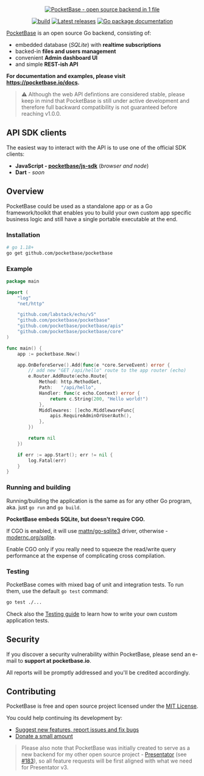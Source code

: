 <p align="center">
    <a href="https://pocketbase.io" target="_blank" rel="noopener">
        <img src="https://i.imgur.com/ZfD4BHO.png" alt="PocketBase - open source backend in 1 file" />
    </a>
</p>

<p align="center">
    <a href="https://github.com/pocketbase/pocketbase/actions/workflows/release.yaml" target="_blank" rel="noopener"><img src="https://github.com/pocketbase/pocketbase/actions/workflows/release.yaml/badge.svg" alt="build" /></a>
    <a href="https://github.com/pocketbase/pocketbase/releases" target="_blank" rel="noopener"><img src="https://img.shields.io/github/release/pocketbase/pocketbase.svg" alt="Latest releases" /></a>
    <a href="https://pkg.go.dev/github.com/pocketbase/pocketbase" target="_blank" rel="noopener"><img src="https://godoc.org/github.com/ganigeorgiev/fexpr?status.svg" alt="Go package documentation" /></a>
</p>

[PocketBase](https://pocketbase.io) is an open source Go backend, consisting of:

- embedded database (_SQLite_) with **realtime subscriptions**
- backed-in **files and users management**
- convenient **Admin dashboard UI**
- and simple **REST-ish API**

**For documentation and examples, please visit https://pocketbase.io/docs.**

> ⚠️ Although the web API defintions are considered stable,
> please keep in mind that PocketBase is still under active development
> and therefore full backward compatibility is not guaranteed before reaching v1.0.0.


## API SDK clients

The easiest way to interact with the API is to use one of the official SDK clients:

- **JavaScript - [pocketbase/js-sdk](https://github.com/pocketbase/js-sdk)** (_browser and node_)
- **Dart** - _soon_


## Overview

PocketBase could be used as a standalone app or as a Go framework/toolkit that enables you to build
your own custom app specific business logic and still have a single portable executable at the end.

### Installation

```sh
# go 1.18+
go get github.com/pocketbase/pocketbase
```

### Example

```go
package main

import (
    "log"
    "net/http"

    "github.com/labstack/echo/v5"
    "github.com/pocketbase/pocketbase"
    "github.com/pocketbase/pocketbase/apis"
    "github.com/pocketbase/pocketbase/core"
)

func main() {
    app := pocketbase.New()

    app.OnBeforeServe().Add(func(e *core.ServeEvent) error {
        // add new "GET /api/hello" route to the app router (echo)
        e.Router.AddRoute(echo.Route{
            Method: http.MethodGet,
            Path:   "/api/hello",
            Handler: func(c echo.Context) error {
                return c.String(200, "Hello world!")
            },
            Middlewares: []echo.MiddlewareFunc{
                apis.RequireAdminOrUserAuth(),
            },
        })

        return nil
    })

    if err := app.Start(); err != nil {
        log.Fatal(err)
    }
}
```

### Running and building

Running/building the application is the same as for any other Go program, aka. just `go run` and `go build`.

**PocketBase embeds SQLite, but doesn't require CGO.**

If CGO is enabled, it will use [mattn/go-sqlite3](https://pkg.go.dev/github.com/mattn/go-sqlite3) driver, otherwise - [modernc.org/sqlite](https://pkg.go.dev/modernc.org/sqlite).

Enable CGO only if you really need to squeeze the read/write query performance at the expense of complicating cross compilation.

### Testing

PocketBase comes with mixed bag of unit and integration tests.
To run them, use the default `go test` command:
```sh
go test ./...
```

Check also the [Testing guide](http://pocketbase.io/docs/testing) to learn how to write your own custom application tests.

## Security

If you discover a security vulnerability within PocketBase, please send an e-mail to **support at pocketbase.io**.

All reports will be promptly addressed and you'll be credited accordingly.


## Contributing

PocketBase is free and open source project licensed under the [MIT License](LICENSE.md).

You could help continuing its development by:

- [Suggest new features, report issues and fix bugs](https://github.com/pocketbase/pocketbase/issues)
- [Donate a small amount](https://pocketbase.io/support-us)

> Please also note that PocketBase was initially created to serve as a new backend for my other open source project - [Presentator](https://presentator.io) (see [#183](https://github.com/presentator/presentator/issues/183)),
so all feature requests will be first aligned with what we need for Presentator v3.
